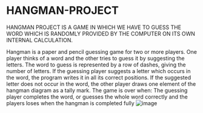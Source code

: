 # HANGMAN-PROJECT
HANGMAN PROJECT IS A GAME IN WHICH WE HAVE TO GUESS THE WORD WHICH IS RANDOMLY PROVIDED BY THE COMPUTER ON ITS OWN INTERNAL CALCULATION.

Hangman is a paper and pencil guessing game for two or 
more players. One player thinks of a word and the other tries 
to guess it by suggesting the letters. The word to guess is 
represented by a row of dashes, giving the number of letters. 
If the guessing player suggests a letter which occurs in the 
word, the program writes it in all its correct positions. If the 
suggested letter does not occur in the word, the other player 
draws one element of the hangman diagram as a tally mark. 
The game is over when:
The guessing player completes the word, or guesses the 
whole word correctly and the players loses when the 
hangman is completed fully
![image](https://user-images.githubusercontent.com/106914725/180494856-b2a971cd-a4c5-4647-8713-7284e1d6cf70.png)


